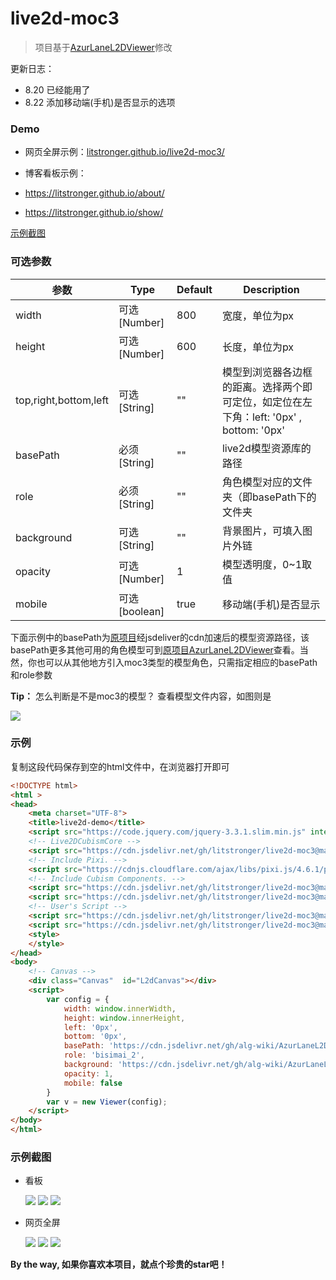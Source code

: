 # live2d-moc3
> 项目基于[AzurLaneL2DViewer](https://github.com/alg-wiki/AzurLaneL2DViewer)修改

更新日志：

-  8.20 已经能用了
-  8.22 添加移动端(手机)是否显示的选项

### Demo
-  网页全屏示例：[litstronger.github.io/live2d-moc3/](https://litstronger.github.io/live2d-moc3/)
-  博客看板示例：

  - <https://litstronger.github.io/about/>

  - <https://litstronger.github.io/show/>

<a href="#more">示例截图</a>

### 可选参数

| 参数                  | Type          | Default | Description                                                  |
| --------------------- | ------------- | ------- | ------------------------------------------------------------ |
| width                 | 可选[Number]  | 800     | 宽度，单位为px                                               |
| height                | 可选[Number]  | 600     | 长度，单位为px                                               |
| top,right,bottom,left | 可选[String]  | ""      | 模型到浏览器各边框的距离。选择两个即可定位，如定位在左下角：left: '0px' , bottom: '0px' |
| basePath              | 必须[String]  | ""      | live2d模型资源库的路径                                       |
| role                  | 必须[String]  | ""      | 角色模型对应的文件夹（即basePath下的文件夹                   |
| background            | 可选[String]  | ""      | 背景图片，可填入图片外链                                     |
| opacity               | 可选[Number]  | 1       | 模型透明度，0~1取值                                          |
| mobile                | 可选[boolean] | true    | 移动端(手机)是否显示                                         |



下面示例中的basePath为[原项目](https://github.com/alg-wiki/AzurLaneL2DViewer)经jsdeliver的cdn加速后的模型资源路径，该basePath更多其他可用的角色模型可到[原项目AzurLaneL2DViewer](<https://github.com/alg-wiki/AzurLaneL2DViewer/tree/gh-pages/assets>)查看。当然，你也可以从其他地方引入moc3类型的模型角色，只需指定相应的basePath和role参数

**Tip：** 怎么判断是不是moc3的模型？ 查看模型文件内容，如图则是

<img src="https://cdn.jsdelivr.net/gh/litstronger/pic@master/project/live2d-moc3/moc3.png" />



### 示例

复制这段代码保存到空的html文件中，在浏览器打开即可

```html
<!DOCTYPE html>
<html >
<head>
    <meta charset="UTF-8">
    <title>live2d-demo</title>
    <script src="https://code.jquery.com/jquery-3.3.1.slim.min.js" integrity="sha384-q8i/X+965DzO0rT7abK41JStQIAqVgRVzpbzo5smXKp4YfRvH+8abtTE1Pi6jizo" crossorigin="anonymous"></script>
    <!-- Live2DCubismCore -->
    <script src="https://cdn.jsdelivr.net/gh/litstronger/live2d-moc3@master/js/frame/live2dcubismcore.min.js"></script>
    <!-- Include Pixi. -->
    <script src="https://cdnjs.cloudflare.com/ajax/libs/pixi.js/4.6.1/pixi.min.js"></script>
    <!-- Include Cubism Components. -->
    <script src="https://cdn.jsdelivr.net/gh/litstronger/live2d-moc3@master/js/live2dcubismframework.js"></script>
    <script src="https://cdn.jsdelivr.net/gh/litstronger/live2d-moc3@master/js/live2dcubismpixi.js"></script>
    <!-- User's Script -->
    <script src="https://cdn.jsdelivr.net/gh/litstronger/live2d-moc3@master/js/l2d.js"></script>
    <script src="https://cdn.jsdelivr.net/gh/litstronger/live2d-moc3@master/js/main.js"></script>
    <style>
    </style>
</head>
<body>
    <!-- Canvas -->
    <div class="Canvas"  id="L2dCanvas"></div>
    <script>
        var config = {
            width: window.innerWidth,
            height: window.innerHeight,
            left: '0px',
            bottom: '0px',
            basePath: 'https://cdn.jsdelivr.net/gh/alg-wiki/AzurLaneL2DViewer@gh-pages/assets',
            role: 'bisimai_2',
            background: 'https://cdn.jsdelivr.net/gh/alg-wiki/AzurLaneL2DViewer@gh-pages/assets/bg/bg_church_jp.png',
            opacity: 1,
            mobile: false
        }
        var v = new Viewer(config); 
    </script>
</body>
</html>
```

### <span id="more">示例截图</span>

- 看板

  <img src="https://cdn.jsdelivr.net/gh/litstronger/pic@master/project/live2d-moc3/demo1.webp" />

  <img src="https://cdn.jsdelivr.net/gh/litstronger/pic@master/project/live2d-moc3/demo3.webp" />



  <img src="https://cdn.jsdelivr.net/gh/litstronger/pic@master/project/live2d-moc3/demo2.webp" />





- 网页全屏

  <img src="https://cdn.jsdelivr.net/gh/litstronger/pic@master/project/live2d-moc3/demo6.webp" />

  <img src="https://cdn.jsdelivr.net/gh/litstronger/pic@master/project/live2d-moc3/demo4.webp" />

  <img src="https://cdn.jsdelivr.net/gh/litstronger/pic@master/project/live2d-moc3/demo5.webp" />





**By the way, 如果你喜欢本项目，就点个珍贵的star吧！** 

